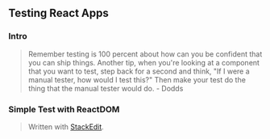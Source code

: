 
## Testing React Apps

### Intro
> Remember testing is 100 percent about how can you be confident that you can ship things. Another tip, when you're looking at a component that you want to test, step back for a second and think, "If I were a manual tester, how would I test this?" Then make your test do the thing that the manual tester would do. - Dodds

### Simple Test with ReactDOM


> Written with [StackEdit](https://stackedit.io/).
<!--stackedit_data:
eyJoaXN0b3J5IjpbMTUyMTE5Mjg2MV19
-->